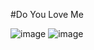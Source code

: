 #Do You Love Me


![image](https://github.com/srihari-976/DoYouLoveMe/assets/120409108/ef13b2f1-3d64-461f-9f45-71900cc80d6b)
![image](https://github.com/srihari-976/DoYouLoveMe/assets/120409108/04058820-ff74-4343-ae77-f6c8eb87cc28)

